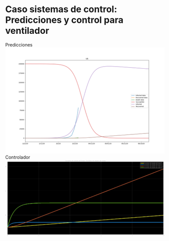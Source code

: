 # Caso sistemas de control: Predicciones y control para ventilador
Predicciones
![GitHub Logo](/COVID19-SIR-master/US.png)
Controlador
![GitHub Logo](/vsmotorbrazo.jpg)
